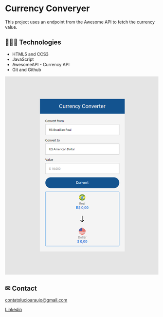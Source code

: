 # Currency Converyer

This project uses an endpoint from the Awesome API to fetch the currency value.


## 👩🏾‍💻 Technologies

- HTML5 and CCS3
- JavaScript
- AwesomeAPI - Currency API
- Git and Github

![preview](./src/assets/converter.PNG)



## ✉ Contact

contatolucioaraujo@gmail.com

[Linkedin](https://www.linkedin.com/in/lucioaraujo30/)